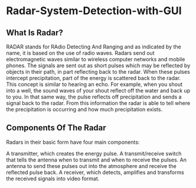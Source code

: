 # Radar-System-Detection-with-GUI
## What Is Radar?
RADAR stands for RAdio Detecting And Ranging and as indicated by the name, it is based on the use of radio waves. Radars send out electromagnetic waves similar to wireless computer networks and mobile phones. The signals are sent out as short pulses which may be reflected by objects in their path, in part reflecting back to the radar. When these pulses intercept precipitation, part of the energy is scattered back to the radar. This concept is similar to hearing an echo. For example, when you shout into a well, the sound waves of your shout reflect off the water and back up to you. In that same way, the pulse reflects off precipitation and sends a signal back to the radar. From this information the radar is able to tell where the precipitation is occurring and how much precipitation exists.

## Components Of The Radar
Radars in their basic form have four main components:

A transmitter, which creates the energy pulse.
A transmit/receive switch that tells the antenna when to transmit and when to receive the pulses.
An antenna to send these pulses out into the atmosphere and receive the reflected pulse back.
A receiver, which detects, amplifies and transforms the received signals into video format.
